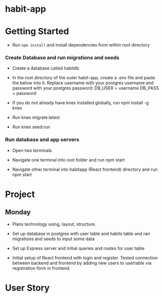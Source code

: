 # habit-app


# Getting Started 
- Run `npm install` and install dependencies from within root directory

### Create Database and run migrations and seeds
- Create a database called habitdb

- In the root directory of the outer habit-app, create a .env file and paste the below into it. Replace username with your postgres username and password with your postgres password:
DB_USER = username
DB_PASS = password

- If you do not already have knex installed globally, run npm install -g knex 

- Run knex migrate:latest

- Run knex seed:run

### Run database and app servers
- Open two terminals 

- Navigate one terminal into root folder and run npm start

- Navigate other terminal into habitapp (React frontend) directory and run npm start 



# Project

## Monday

- Plans technology using, layout, structure. 

- Set up database in postgres with user table and habits table and ran migrations and seeds to input some data

- Set up Express server and initial queries and routes for user table

- Initial setup of React frontend with login and register. Tested connection between backend and frontend by adding new users to usertable via registration form in frontend. 


# User Story 
